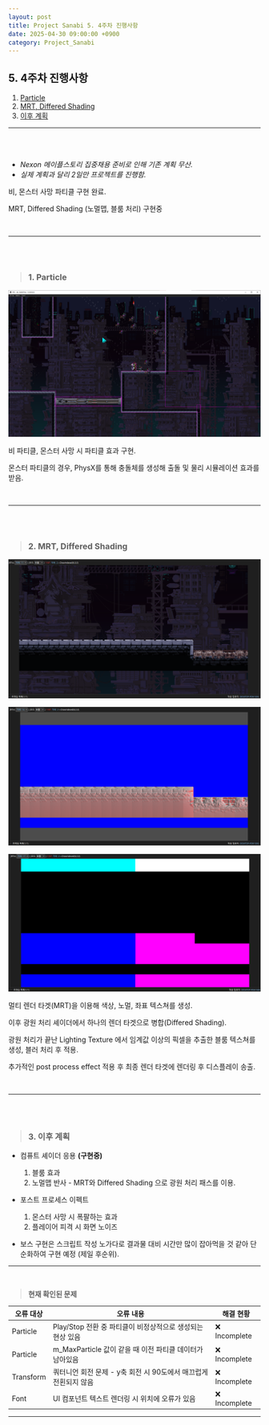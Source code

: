 ```yaml
---
layout: post
title: Project Sanabi 5. 4주차 진행사항
date: 2025-04-30 09:00:00 +0900
category: Project_Sanabi
---
```


## 5. 4주차 진행사항

1. [Particle](#1-particle)
2. [MRT, Differed Shading](#2-mrt-differed-shading)
3. [이후 계획](#3-이후-계획)


---

<br><br>

 - *Nexon 메이플스토리 집중채용 준비로 인해 기존 계획 무산.*
 - *실제 계획과 달리 2일만 프로젝트를 진행함.*


비, 몬스터 사망 파티클 구현 완료.

MRT, Differed Shading (노멀맵, 블룸 처리) 구현중

<br>

---

<br><br>

>### 1. Particle

![alt text](\public\img\SNB_Particle.png)

비 파티클, 몬스터 사망 시 파티클 효과 구현.

몬스터 파티클의 경우, PhysX를 통해 충돌체를 생성해 출돌 및 물리 시뮬레이션 효과를 받음.

<br>

---

<br><br>

>### 2. MRT, Differed Shading

![alt text](\public\img\MRT_Color.png)

![alt text](\public\img\MRT_Normal.png)

![alt text](\public\img\MRT_Pos.png)

멀티 렌더 타겟(MRT)을 이용해 색상, 노멀, 좌표 텍스쳐를 생성.

이후 광원 처리 셰이더에서 하나의 렌더 타겟으로 병합(Differed Shading).

광원 처리가 끝난 Lighting Texture 에서 임계값 이상의 픽셀을 추출한 블룸 텍스쳐를 생성, 블러 처리 후 적용.

추가적인 post process effect 적용 후 최종 렌더 타겟에 렌더링 후 디스플레이 송출.


<br>

---

<br><br>

>### 3. 이후 계획


- 컴퓨트 셰이더 응용 **(구현중)**
    1. 블룸 효과
    2. 노멀맵 반사 - MRT와 Differed Shading 으로 광원 처리 패스를 이용.

- 포스트 프로세스 이펙트
    1. 몬스터 사망 시 폭팔하는 효과
    2. 플레이어 피격 시 화면 노이즈

- 보스 구현은 스크립트 작성 노가다로 결과물 대비 시간만 많이 잡아먹을 것 같아 단순화하여 구현 예정 (제일 후순위).

---

<br>

> **현재 확인된 문제**

|오류 대상|오류 내용|해결 현황|
|---|---|---|
|Particle|Play/Stop 전환 중 파티클이 비정상적으로 생성되는 현상 있음|❌ Incomplete|
|Particle|m_MaxParticle 값이 같을 때 이전 파티클 데이터가 남아있음|❌ Incomplete|
|Transform|쿼터니언 회전 문제 - y축 회전 시 90도에서 매끄럽게 전횐되지 않음|❌ Incomplete|
|Font|UI 컴포넌트 텍스트 렌더링 시 위치에 오류가 있음|❌ Incomplete|


---